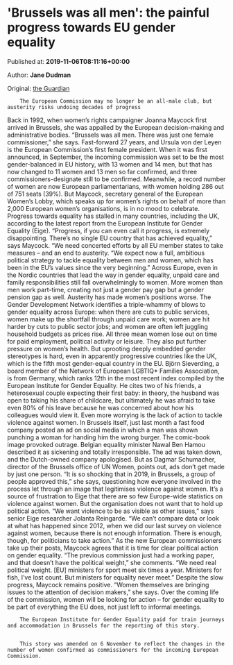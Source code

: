 
# 'Brussels was all men': the painful progress towards EU gender equality

Published at: **2019-11-06T08:11:16+00:00**

Author: **Jane Dudman**

Original: [the Guardian](https://www.theguardian.com/society/2019/nov/06/brussels-was-all-men-the-painful-progress-towards-eu-gender-equality)


        The European Commission may no longer be an all-male club, but austerity risks undoing decades of progress
      
Back in 1992, when women’s rights campaigner Joanna Maycock first arrived in Brussels, she was appalled by the European decision-making and administrative bodies. “Brussels was all men. There was just one female commissioner,” she says.
Fast-forward 27 years, and Ursula von der Leyen is the European Commission’s first female president. When it was first announced, in September, the incoming commission was set to be the most gender-balanced in EU history, with 13 women and 14 men, but that has now changed to 11 women and 13 men so far confirmed, and three commissioners-designate still to be confirmed. Meanwhile, a record number of women are now European parliamentarians, with women holding 286 out of 751 seats (39%).
But Maycock, secretary general of the European Women’s Lobby, which speaks up for women’s rights on behalf of more than 2,000 European women’s organisations, is in no mood to celebrate. Progress towards equality has stalled in many countries, including the UK, according to the latest report from the European Institute for Gender Equality (Eige).
“Progress, if you can even call it progress, is extremely disappointing. There’s no single EU country that has achieved equality,” says Maycock. “We need concerted efforts by all EU member states to take measures – and an end to austerity.
“We expect now a full, ambitious political strategy to tackle equality between men and women, which has been in the EU’s values since the very beginning.”
Across Europe, even in the Nordic countries that lead the way in gender equality, unpaid care and family responsibilities still fall overwhelmingly to women. More women than men work part-time, creating not just a gender pay gap but a gender pension gap as well.
Austerity has made women’s positions worse. The Gender Development Network identifies a triple-whammy of blows to gender equality across Europe: when there are cuts to public services, women make up the shortfall through unpaid care work; women are hit harder by cuts to public sector jobs; and women are often left juggling household budgets as prices rise. All three mean women lose out on time for paid employment, political activity or leisure. They also put further pressure on women’s health.
But uprooting deeply embedded gender stereotypes is hard, even in apparently progressive countries like the UK, which is the fifth most gender-equal country in the EU.
Björn Sieverding, a board member of the Network of European LGBTIQ* Families Association, is from Germany, which ranks 12th in the most recent index compiled by the European Institute for Gender Equality. He cites two of his friends, a heterosexual couple expecting their first baby: in theory, the husband was open to taking his share of childcare, but ultimately he was afraid to take even 80% of his leave because he was concerned about how his colleagues would view it.
Even more worrying is the lack of action to tackle violence against women. In Brussels itself, just last month a fast food company posted an ad on social media in which a man was shown punching a woman for handing him the wrong burger. The comic-book image provoked outrage. Belgian equality minister Nawal Ben Hamou described it as sickening and totally irresponsible.
The ad was taken down, and the Dutch-owned company apologised. But as Dagmar Schumacher, director of the Brussels office of UN Women, points out, ads don’t get made by just one person. “It is so shocking that in 2019, in Brussels, a group of people approved this,” she says, questioning how everyone involved in the process let through an image that legitimises violence against women.
It’s a source of frustration to Eige that there are so few Europe-wide statistics on violence against women. But the organisation does not want that to hold up political action. “We want violence to be as visible as other issues,” says senior Eige researcher Jolanta Reingarde. “We can’t compare data or look at what has happened since 2012, when we did our last survey on violence against women, because there is not enough information. There is enough, though, for politicians to take action.”
As the new European commissioners take up their posts, Maycock agrees that it is time for clear political action on gender equality. “The previous commission just had a working paper, and that doesn’t have the political weight,” she comments. “We need real political weight. [EU] ministers for sport meet six times a year. Ministers for fish, I’ve lost count. But ministers for equality never meet.”
Despite the slow progress, Maycock remains positive. “Women themselves are bringing issues to the attention of decision makers,” she says. Over the coming life of the commission, women will be looking for action – for gender equality to be part of everything the EU does, not just left to informal meetings.

        The European Institute for Gender Equality paid for train journeys and accommodation in Brussels for the reporting of this story.
      

        This story was amended on 6 November to reflect the changes in the number of women confirmed as commissioners for the incoming European Commission.
      
